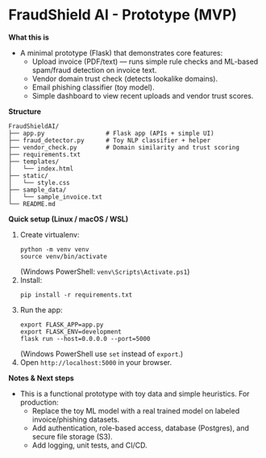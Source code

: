 # FraudShield AI - Prototype (MVP)

**What this is**
- A minimal prototype (Flask) that demonstrates core features:
  - Upload invoice (PDF/text) — runs simple rule checks and ML-based spam/fraud detection on invoice text.
  - Vendor domain trust check (detects lookalike domains).
  - Email phishing classifier (toy model).
  - Simple dashboard to view recent uploads and vendor trust scores.

**Structure**
```
FraudShieldAI/
├── app.py                 # Flask app (APIs + simple UI)
├── fraud_detector.py      # Toy NLP classifier + helper
├── vendor_check.py        # Domain similarity and trust scoring
├── requirements.txt
├── templates/
│   └── index.html
├── static/
│   └── style.css
├── sample_data/
│   └── sample_invoice.txt
└── README.md
```

**Quick setup (Linux / macOS / WSL)**
1. Create virtualenv:
   ```
   python -m venv venv
   source venv/bin/activate
   ```
   (Windows PowerShell: `venv\Scripts\Activate.ps1`)
2. Install:
   ```
   pip install -r requirements.txt
   ```
3. Run the app:
   ```
   export FLASK_APP=app.py
   export FLASK_ENV=development
   flask run --host=0.0.0.0 --port=5000
   ```
   (Windows PowerShell use `set` instead of `export`.)
4. Open `http://localhost:5000` in your browser.

**Notes & Next steps**
- This is a functional prototype with toy data and simple heuristics. For production:
  - Replace the toy ML model with a real trained model on labeled invoice/phishing datasets.
  - Add authentication, role-based access, database (Postgres), and secure file storage (S3).
  - Add logging, unit tests, and CI/CD.
